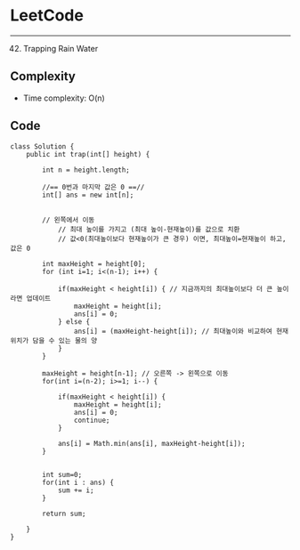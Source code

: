 [//]: # (# Intuition)
<!-- Describe your first thoughts on how to solve this problem. -->


# LeetCode
___
42. Trapping Rain Water

[//]: # (## Approach)

[//]: # ()
[//]: # (<!-- Describe your approach to solving the problem. -->)

## Complexity

- Time complexity: O(n)   

[//]: # (<!-- Add your time complexity here, e.g. $$O&#40;n&#41;$$ -->)

[//]: # ()
[//]: # ([//]: # &#40;- Space complexity:&#41;)
[//]: # (<!-- Add your space complexity here, e.g. $$O&#40;n&#41;$$ -->)

## Code
```
class Solution {
    public int trap(int[] height) {
        
        int n = height.length;

        //== 0번과 마지막 값은 0 ==//
        int[] ans = new int[n];


        // 왼쪽에서 이동
            // 최대 높이를 가지고 (최대 높이-현재높이)를 값으로 치환
            // 값<0(최대높이보다 현재높이가 큰 경우) 이면, 최대높이=현재높이 하고, 값은 0

        int maxHeight = height[0];
        for (int i=1; i<(n-1); i++) {
            
            if(maxHeight < height[i]) { // 지금까지의 최대높이보다 더 큰 높이라면 업데이트
                maxHeight = height[i];
                ans[i] = 0;
            } else {
                ans[i] = (maxHeight-height[i]); // 최대높이와 비교하여 현재 위치가 담을 수 있는 물의 양
            }
        }

        maxHeight = height[n-1]; // 오른쪽 -> 왼쪽으로 이동
        for(int i=(n-2); i>=1; i--) {

            if(maxHeight < height[i]) {
                maxHeight = height[i];
                ans[i] = 0;
                continue;
            }

            ans[i] = Math.min(ans[i], maxHeight-height[i]);
        }
        

        int sum=0;
        for(int i : ans) {
            sum += i;
        }

        return sum;

    }
}
```